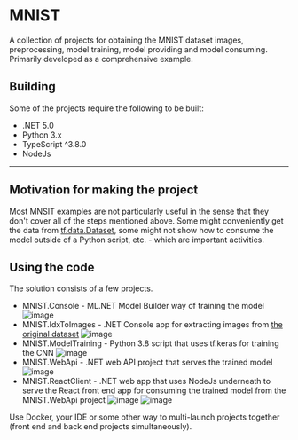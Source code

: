 # MNIST
A collection of projects for obtaining the MNIST dataset images, preprocessing, model training, model providing and model consuming.
Primarily developed as a comprehensive example.

## Building

Some of the projects require the following to be built:
- .NET 5.0
- Python 3.x
- TypeScript ^3.8.0
- NodeJs

---

## Motivation for making the project

Most MNSIT examples are not particularly useful in the sense that they don't cover all of the steps mentioned above. Some might conveniently get the data from [tf.data.Dataset](https://www.tensorflow.org/api_docs/python/tf/data/Dataset), some might not show how to consume the model outside of a Python script, etc. - which are important activities.

## Using the code

The solution consists of a few projects.

- MNIST.Console - ML.NET Model Builder way of training the model
![image](https://user-images.githubusercontent.com/23142144/134369007-06e5870c-8835-4f83-a463-dd887bd751bc.png)
- MNIST.IdxToImages - .NET Console app for extracting images from [the original dataset](http://yann.lecun.com/exdb/mnist/)
![image](https://user-images.githubusercontent.com/23142144/134369226-51065ea5-3078-4d35-bc02-31f9b8a8e5c3.png)
- MNIST.ModelTraining - Python 3.8 script that uses tf.keras for training the CNN
![image](https://user-images.githubusercontent.com/23142144/134882234-7dee4430-b6d2-4ec3-9697-cf3f76e10bfe.png)
- MNIST.WebApi - .NET web API project that serves the trained model
![image](https://user-images.githubusercontent.com/23142144/134881973-b770714b-35b9-4ca6-bdfe-80921e2c9b2c.png)
- MNIST.ReactClient - .NET web app that uses NodeJs underneath to serve the React front end app for consuming the trained model from the MNIST.WebApi project
![image](https://user-images.githubusercontent.com/23142144/134881545-e235d1d5-37dc-4438-96ca-43007bf21e1a.png)
![image](https://user-images.githubusercontent.com/23142144/134881818-55361235-9200-479c-b466-96dd5e790768.png)

Use Docker, your IDE or some other way to multi-launch projects together (front end and back end projects simultaneously).
